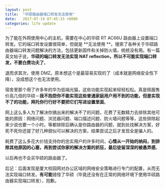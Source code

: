 ```yaml
---
layout: post
title:  "华硕路由器端口转发无法使用"
date:   2017-07-19 07:45:33 +0800
categories: life update
---
```



为了能在外网使用中心的主机，需要在中心的华硕 RT AC66U 路由器上设置端口转发。它的端口转发设置很简单，但就是 **无法使用 **。搜索了各种关于华硕路由器端口转发问题解决的方法，包括更新固件和关掉防火墙，统统没有用。有一篇英文帖子说，**华硕的端口转发无法实现 NAT reflection，所以不可能实现端口转发，不要白费功夫了**。

退而求其次，使用 DMZ。原本想这个是最容易实现的了（成本就是网络安全性下降），没成想这个也无法使用。

宿舍里那个用了许多年的华为低端光猫，这些功能实现起来轻轻松松。真是佩服售价高几倍的华硕－**我不抱怨你不能实现这些普通家庭用户用不到的功能，但是实现不了的功能，拜托你行行好不要把它们写进设置里面**。

网上这么多人为了解决你搞出来的解决不了的问题，花费了无数精力去排除其他可能的原因：网络问题、浏览器问题、端口描述问题、防火墙问题等等，这些排除起来少说也要一个小时。等都排除后确认是你路由器的问题，就到处找解决方案，好死不死你还提了好几种貌似可以解决的方案，结果尝试之后才发现全是骗人的。

耗费了这么多花大价钱支持你的忠实用户的许多时间，**心情从一开始的纳闷，到排除其他原因的心塞，再到尝试你家的解决方案的抓狂，最后徒留深深的被愚弄感**。

以后再也不会买华硕的路由器了。

后记：后面发现是厦大校园网对办公区域的网络安全策略进行专门的配置，从而无法实现端口转发。**有可能**错怪了华硕（毕竟还没有在正常的网络环境下使用华硕路由器实现端口转发），抱歉。

